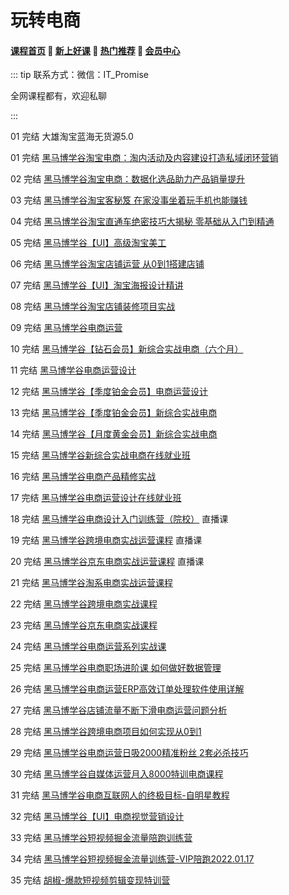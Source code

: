# 玩转电商

#### [**课程首页**](../../README.md) 💖 [**新上好课**](./xshk.md) 💖 [**热门推荐**](./rmtj.md) 💖 [**会员中心**](./vip.md)

::: tip
联系方式：微信：IT_Promise

全网课程都有，欢迎私聊

 

:::

01 完结 大雄淘宝蓝海无货源5.0

01 完结 [黑马博学谷淘宝电商：淘内活动及内容建设打造私域闭环营销](https://www.boxuegu.com/course/detail-4955.html)

02 完结 [黑马博学谷淘宝电商：数据化选品助力产品销量提升](https://www.boxuegu.com/course/detail-4954.html)

03 完结 [黑马博学谷淘宝客秘笈 在家没事坐着玩手机也能赚钱](https://www.boxuegu.com/course/detail-556.html)

04 完结 [黑马博学谷淘宝直通车绝密技巧大揭秘 零基础从入门到精通](https://www.boxuegu.com/course/detail-538.html)

05 完结 [黑马博学谷【UI】高级淘宝美工](https://www.boxuegu.com/course/detail-525.html)

06 完结 [黑马博学谷淘宝店铺运营 从0到1搭建店铺](https://www.boxuegu.com/course/detail-383.html)

07 完结 [黑马博学谷【UI】淘宝海报设计精讲](https://www.boxuegu.com/course/detail-330.html)

08 完结 [黑马博学谷淘宝店铺装修项目实战](https://www.boxuegu.com/course/detail-306.html)

09 完结 [黑马博学谷电商运营](https://www.boxuegu.com/course/detail-4527.html)

10 完结 [黑马博学谷【钻石会员】新综合实战电商（六个月）](https://www.boxuegu.com/class/outline-3756.html)

11 完结 [黑马博学谷电商运营设计](https://www.boxuegu.com/course/detail-3201.html)

12 完结 [黑马博学谷【季度铂金会员】电商运营设计](https://www.boxuegu.com/class/outline-2884.html)

13 完结 [黑马博学谷【季度铂金会员】新综合实战电商](https://www.boxuegu.com/class/outline-1542.html)

14 完结 [黑马博学谷【月度黄金会员】新综合实战电商](https://www.boxuegu.com/class/outline-1541.html)

15 完结 [黑马博学谷新综合实战电商在线就业班](https://www.boxuegu.com/class/outline-1509.html)

16 完结 [黑马博学谷电商产品精修实战](https://www.boxuegu.com/course/detail-1487.html)

17 完结 [黑马博学谷电商运营设计在线就业班](https://www.boxuegu.com/class/outline-1354.html)

18 完结 [黑马博学谷电商设计入门训练营（院校）](https://www.boxuegu.com/) 直播课

19 完结 [黑马博学谷跨境电商实战运营课程](https://www.boxuegu.com/) 直播课

20 完结 [黑马博学谷京东电商实战运营课程](https://www.boxuegu.com/) 直播课

21 完结 [黑马博学谷淘系电商实战运营课程](https://www.boxuegu.com/course/detail-1284.html)

22 完结 [黑马博学谷跨境电商实战课程](https://www.boxuegu.com/course/detail-1282.html)

23 完结 [黑马博学谷京东电商实战课程](https://www.boxuegu.com/course/detail-1280.html)

24 完结 [黑马博学谷电商运营系列实战课](https://www.boxuegu.com/course/detail-1109.html)

25 完结 [黑马博学谷电商职场进阶课 如何做好数据管理](https://www.boxuegu.com/course/detail-589.html)

26 完结 [黑马博学谷电商运营ERP高效订单处理软件使用详解](https://www.boxuegu.com/course/detail-557.html)

27 完结 [黑马博学谷店铺流量不断下滑电商运营问题分析](https://www.boxuegu.com/course/detail-356.html)

28 完结 [黑马博学谷跨境电商项目如何实现从0到1](https://www.boxuegu.com/course/detail-349.html)

29 完结 [黑马博学谷电商运营日吸2000精准粉丝 2套必杀技巧](https://www.boxuegu.com/course/detail-326.html)

30 完结 [黑马博学谷自媒体运营月入8000特训电商课程](https://www.boxuegu.com/course/detail-251.html)

31 完结 [黑马博学谷电商互联网人的终极目标-自明星教程](https://www.boxuegu.com/course/detail-177.html)

32 完结 [黑马博学谷【UI】电商视觉营销设计](https://www.boxuegu.com/course/detail-102.html)

33 完结 [黑马博学谷短视频掘金流量陪跑训练营](https://www.boxuegu.com/course/detail-4526.html)

34 完结 [黑马博学谷短视频掘金流量训练营-VIP陪跑2022.01.17](https://www.boxuegu.com/)

35 完结 [胡椒-爆款短视频剪辑变现特训营](https://m.youshu.cc/weixin/goods?from_ys_source=H5&goods_item_id=4412)

